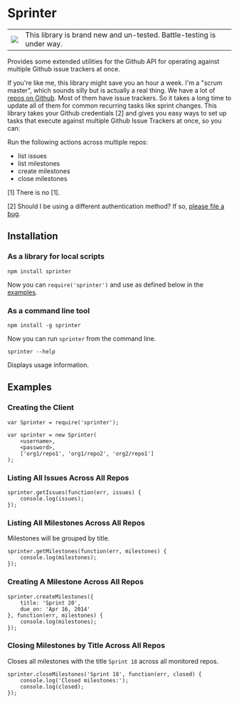 # Sprinter

<table>
<tr>
  <td>
    <img src="https://github.com/numenta/nupic/wiki/images/icons/warning.png"/>
  </td>
  <td>
    This library is brand new and un-tested. Battle-testing is under way. 
  </td>
</tr>
</table>

Provides some extended utilities for the Github API for operating against multiple Github issue trackers at once.

If you're like me, this library might save you an hour a week. I'm a "scrum master", which sounds silly but is actually a real thing. We have a lot of [repos on Github](https://github.com/numenta/). Most of them have issue trackers. So it takes a long time to update all of them for common recurring tasks like sprint changes. This library takes your Github credentials [2] and gives you easy ways to set up tasks that execute against multiple Github Issue Trackers at once, so you can:

Run the following actions across multiple repos:

- list issues 
- list milestones
- create milestones 
- close  milestones 


[1] There is no [1].

[2] Should I be using a different authentication method? If so, [please file a bug](https://github.com/rhyolight/sprinter.js/issues). 

## Installation

### As a library for local scripts

    npm install sprinter

Now you can `require('sprinter')` and use as defined below in the [examples](#examples).

### As a command line tool

    npm install -g sprinter

Now you can run `sprinter` from the command line. 

    sprinter --help

Displays usage information. 

## Examples

### Creating the Client

    var Sprinter = require('sprinter');

    var sprinter = new Sprinter(
        <username>,
        <password>,
        ['org1/repo1', 'org1/repo2', 'org2/repo1']
    );

### Listing All Issues Across All Repos

    sprinter.getIssues(function(err, issues) {
        console.log(issues);
    });

### Listing All Milestones Across All Repos

Milestones will be grouped by title.

    sprinter.getMilestones(function(err, milestones) {
        console.log(milestones);
    });

### Creating A Milestone Across All Repos

    sprinter.createMilestones({
        title: 'Sprint 20',
        due_on: 'Apr 16, 2014'
    }, function(err, milestones) {
        console.log(milestones);
    });

### Closing Milestones by Title Across All Repos

Closes all milestones with the title `Sprint 18` across all monitored repos.

    sprinter.closeMilestones('Sprint 18', function(err, closed) {
        console.log('Closed milestones:');
        console.log(closed);
    });

